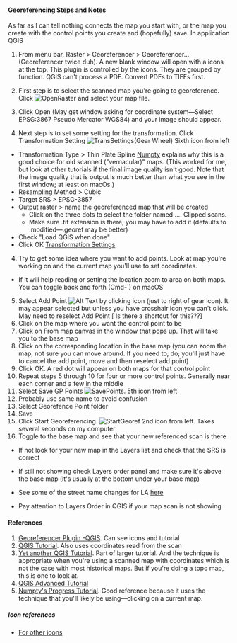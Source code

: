#### Georeferencing Steps and Notes
As far as I can tell nothing connects the map you start with, or the map you create with the control points you create and (hopefully) save. 
In application QGIS
1. From menu bar, Raster > Georeferencer > Georeferencer… (Georeferencer twice duh). A new blank window will open with a icons at the top. This plugin is controlled by the icons. They are grouped by function. QGIS can't process a PDF. Convert PDFs to TIFFs first.

1. First step is to select the scanned map you're going to georeference. Click ![OpenRaster] and select your map file. 
2. Click Open (May get window asking for coordinate system—Select EPSG:3867 Pseudo Mercator WGS84) and your image should appear.
3.  Next step is to set some setting for the transformation. Click Transformation Setting ![TransSettings](Gear Wheel) Sixth icon from left
  - Transformation Type > Thin Plate Spline [Numpty](http://glaikit.org/2011/03/27/image-georeferencing-with-qgis/) explains why this is a good choice for old scanned ("vernacular)" maps. (This worked for me, but look at other tutorials if the final image quality isn't good. Note that the image quality that is output is much better than what you see in the first window; at least on macOs.)
  - Resampling Method > Cubic
  - Target SRS > EPSG-3857
  - Output raster > name the georeferenced map that will be created
    - Click on the three dots to select the folder named .... Clipped scans.
    - Make sure .tif extension is there, you may have to add it (defaults to .modified—.georef may be better)
  - Check "Load QGIS when done"
  - Click OK
  [Transformation Settings](Transformation_Settings.png)
4. Try to get some idea where you want to add points. Look at map you're working on and the current map you'll use to set coordinates.
- If it will help reading or setting the location zoom to area on both maps. You can toggle back and forth (Cmd-`) on macOS
5. Select Add Point ![Alt Text][AddPoint] by clicking icon (just to right of gear icon). It may appear selected but unless you have crosshair icon you can't click. May need to reselect Add Point [ Is there a shortcut for this???]
6. Click on the map where you want the control point to be
7. Click on From map canvas in the window that pops up. That will take you to the base map
8. Click on the corresponding location in the base map (you can zoom the map, not sure you can move around. If you need to, do; you'll just have to cancel the add point, move and then reselect add point)
9. Click OK. A red dot will appear on both maps for that control point
10. Repeat steps 5 through 10 for four or more control points. Generally near each corner and a few in the middle
11. Select Save GP Points ![SavePoints]. 5th icon from left
12. Probably use same name to avoid confusion
13. Select Georefence Point folder
14. Save
15. Click Start Georeferencing. ![StartGeoref] 2nd icon from left. Takes several seconds on my computer
16. Toggle to the base map and see that your new referenced scan is there
  - If not look for your new map in the Layers list and check that the SRS is correct
  - If still not showing check Layers order panel and make sure it's above the base map (it's usually at the bottom under your base map)

- See some of the street name changes for LA  [here](https://secure-shore-68966.herokuapp.com/streets "Croatian Restaurants site")
- Pay attention to Layers Order in QGIS if your map scan is not showing

#### References
1. [Georeferencer Plugin -QGIS](http://docs.qgis.org/2.8/en/docs/user_manual/plugins/plugins_georeferencer.html#available-transformation-algorithms). Can see icons and tutorial
2. [QGIS Tutorial](http://www.qgistutorials.com/en/docs/georeferencing_basics.html "Georeferencing Topo Sheets and Scanned Maps"). Also uses coordinates read from the scan
3. [Yet another QGIS Tutorial](https://docs.qgis.org/2.2/en/docs/training_manual/forestry/map_georeferencing.html "14.2. Lesson: Georeferencing a Map"). Part of larger tutorial. And the technique is appropriate when you're using a scanned map with coordinates which is not the case with most historical maps. But if you're doing a topo map, this is one to look at.
2. [QGIS Advanced Tutorial](http://www.qgistutorials.com/en/docs/advanced_georeferencing.html "Georeferencing Aerial Imagery")
1. [Numpty's Progress Tutorial](http://glaikit.org/2011/03/27/image-georeferencing-with-qgis/ "IMAGE GEOREFERENCING WITH QGIS"). Good reference because it uses the technique that you'll likely be using—clicking on a current map.

##### Icon references
[OpenRaster]: http://docs.qgis.org/2.8/en/_images/mActionAddRasterLayer.png "Open Raster"
[TransSettings]: http://docs.qgis.org/2.8/en/_images/mActionTransformSettings.png "Transformation Settings"
[DeletePoint]: http://docs.qgis.org/2.8/en/_images/mActionDeleteGCPPoint.png
[AddPoint]: http://docs.qgis.org/2.8/en/_images/mActionAddGCPPoint.png "Add CG Point"
[SavePoints]: http://docs.qgis.org/2.8/en/_images/mActionSaveGCPpointsAs.png "Save GCP Points As"
[StartGeoref]: http://docs.qgis.org/2.8/en/_images/mActionStartGeoref.png "Start georeferencing"

- [For other icons](http://docs.qgis.org/2.8/en/docs/user_manual/plugins/plugins_georeferencer.html#available-transformation-algorithms
)
